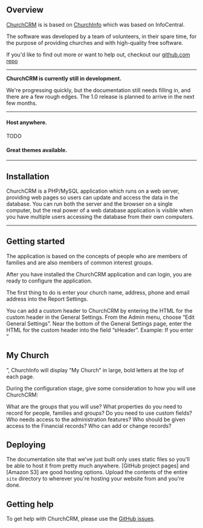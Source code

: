 
## Overview

[ChurchCRM](http://churchcrm.io) is is based on [ChurchInfo](http://churchdb.org) which was based on InfoCentral.

The software was developed by a team of volunteers, in their spare time, for the purpose of providing churches and with high-quality free software.

If you'd like to find out more or want to help out, checkout our [github.com repo](https://github.com/ChurchCRM/CRM/)

---

**ChurchCRM is currently still in development.**

We're progressing quickly, but the documentation still needs filling in, and there are a few rough edges.  The 1.0 release is planned to arrive in the next few months.

---

#### Host anywhere.

TODO

#### Great themes available.

---

## Installation

ChurchCRM is a PHP/MySQL application which runs on a web server, providing web pages so users can update and access the data in the database. You can run both the server and the browser on a single computer, but the real power of a web database application is visible when you have multiple users accessing the database from their own computers.

---

## Getting started

The application is based on the concepts of people who are members of families and are also members of common interest groups.

After you have installed the ChurchCRM application and can login, you are ready to configure the application.

The first thing to do is enter your church name, address, phone and email address into the Report Settings.

You can add a custom header to ChurchCRM by entering the HTML for the custom header in the General Settings. From the Admin menu, choose “Edit General Settings”. Near the bottom of the General Settings page, enter the HTML for the custom header into the field “sHeader”. Example: If you enter ”<H2>My Church</H2>”, ChurchInfo will display “My Church” in large, bold letters at the top of each page.

During the configuration stage, give some consideration to how you will use ChurchCRM:

What are the groups that you will use?
What properties do you need to record for people, families and groups?
Do you need to use custom fields?
Who needs access to the administration features?
Who should be given access to the Financial records?
Who can add or change records?

## Deploying

The documentation site that we've just built only uses static files so you'll be able to host it from pretty much anywhere. [GitHub project pages] and [Amazon S3] are good hosting options. Upload the contents of the entire `site` directory to wherever you're hosting your website from and you're done.


## Getting help

To get help with ChurchCRM, please use the [GitHub issues].

[GitHub issues]: https://github.com/ChurchCRM/CRM/issues

